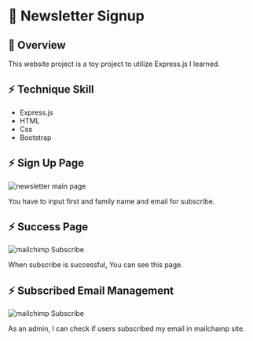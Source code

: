 # :email: Newsletter Signup

## :ledger: Overview

This website project is a toy project to utilize Express.js I learned.

## :zap: Technique Skill

- Express.js
- HTML
- Css
- Bootstrap

## :zap: Sign Up Page

![newsletter main page](https://user-images.githubusercontent.com/72008909/207358720-457d0a17-db6a-4856-9f85-256b7d2f97f3.png)

You have to input first and family name and email for subscribe.




## :zap: Success Page

![mailchimp Subscribe](https://user-images.githubusercontent.com/72008909/207358663-cd08ff0e-39e0-4162-929e-98604a39a454.png)

When subscribe is successful, You can see this page.

## :zap: Subscribed Email Management

![mailchimp Subscribe](https://user-images.githubusercontent.com/72008909/207359246-f1846d94-3135-496b-8868-9ee3db109a8c.png)

As an admin, I can check if users subscribed my email in mailchamp site.
